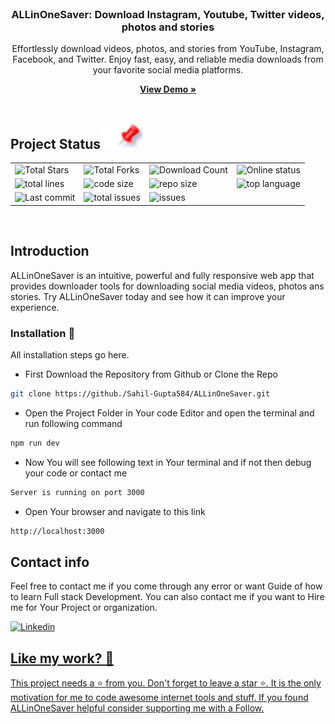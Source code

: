 <br />
<div align="center">

   <h3 align="center">ALLinOneSaver: Download Instagram, Youtube, Twitter videos, photos and stories </h3>
<div align="center">


  <p align="center">Effortlessly download videos, photos, and stories from YouTube, Instagram, Facebook, and Twitter. Enjoy fast, easy, and reliable media downloads from your favorite social media platforms.
</p>
</div>
    <a href="https://ALLinOneSaver-seven.vercel.app/"><strong>View Demo »</strong></a>
    <br />
    <br />
  </p>
</div>

## Project Status[![](https://raw.githubusercontent.com/aregtech/areg-sdk/master/docs/img/pin.svg)](#project-status)
<table class="no-border">
<tr>
    <td><img src="https://badgen.net/github/stars/Sahil-Gupta584/ALLinOneSaver" alt="Total Stars"/></td>
    <td><img src="https://badgen.net/github/forks/Sahil-Gupta584/ALLinOneSaver" alt="Total Forks"/></td>
    <td><img src="https://img.shields.io/github/search/Sahil-Gupta584/ALLinOneSaver/download" alt="Download Count"/></td>
	<td><img src="https://img.shields.io/website?down_color=red&down_message=offline&up_color=green&up_message=online&url=https%3A%2F%2Fpdf-verse.vercel.app%2F" alt="Online status"/></td>
  </tr>
  <tr>
    <td><img src="https://img.shields.io/tokei/lines/github/Sahil-Gupta584/ALLinOneSaver" alt="total lines"/></td>
    <td><img src="https://img.shields.io/github/languages/code-size/Sahil-Gupta584/ALLinOneSaver?style=flat-square" alt="code size"/></td>
    <td><img src="https://img.shields.io/github/repo-size/Sahil-Gupta584/ALLinOneSaver" alt="repo size"/></td>
        <td><img src="https://img.shields.io/github/languages/top/Sahil-Gupta584/ALLinOneSaver" alt="top language"/></td>
  </tr>
  <tr>
      <td><img src="https://img.shields.io/github/last-commit/Sahil-Gupta584/ALLinOneSaver" alt="Last commit"/></td>
    <td><img src="https://img.shields.io/github/issues/Sahil-Gupta584/ALLinOneSaver" alt="total issues"/></td>
    <td><img src="https://img.shields.io/github/issues-pr/Sahil-Gupta584/ALLinOneSaver" alt="issues"/></td>
  </tr>
</table>
<br />



## Introduction 

ALLinOneSaver is an intuitive, powerful and fully responsive web app that provides downloader tools for downloading social media videos, photos ans stories.  Try ALLinOneSaver today and see how it can improve your experience.



### Installation 🔭

All installation steps go here.

* First Download the Repository from Github or Clone the Repo

```sh
git clone https://github./Sahil-Gupta584/ALLinOneSaver.git
```
* Open the Project Folder in Your code Editor and open the terminal and run following command

```sh
npm run dev
```


* Now You will see following text in Your terminal and if not then debug your code or contact me

```sh
Server is running on port 3000
```

* Open Your browser and navigate to this link

```sh
http://localhost:3000
```



## Contact info

Feel free to contact me if you come through any error or want Guide of how to learn Full stack Development. You can also contact me if you want to Hire me for Your Project or organization.

<a href ="https://www.linkedin.com/in/sahil-gupta-1b7742286/"><img src="https://img.shields.io/badge/linkedin-%230077B5.svg?style=for-the-badge&logo=linkedin&logoColor=white" alt="Linkedin"/>

## Like my work? 💖

This project needs a ⭐️ from you. Don't forget to leave a star ⭐️. It is the only motivation for me to code awesome internet tools and stuff. If you found ALLinOneSaver helpful consider supporting me with a Follow.
